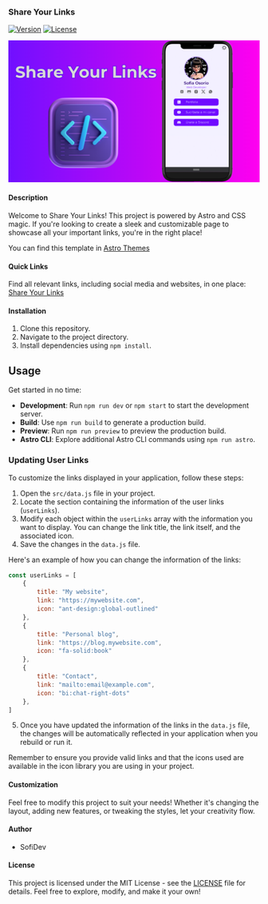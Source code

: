 ### Share Your Links

[![Version](https://img.shields.io/badge/version-0.0.1-blue.svg)](https://github.com/tu_usuario/tu_repositorio)
[![License](https://img.shields.io/badge/license-MIT-green.svg)](https://opensource.org/licenses/MIT)

![Portada](/public/img/portada.png)
#### Description

Welcome to Share Your Links! This project is powered by Astro and CSS magic. If you're looking to create a sleek and customizable page to showcase all your important links, you're in the right place!

You can find this template in [Astro Themes](https://portal.astro.build/themes/shareyourlinks/)

#### Quick Links

Find all relevant links, including social media and websites, in one place: [Share Your Links](https://example.com/share-your-links)

#### Installation

1. Clone this repository.
2. Navigate to the project directory.
3. Install dependencies using `npm install`.

## Usage

Get started in no time:

- **Development**: Run `npm run dev` or `npm start` to start the development server.
- **Build**: Use `npm run build` to generate a production build.
- **Preview**: Run `npm run preview` to preview the production build.
- **Astro CLI**: Explore additional Astro CLI commands using `npm run astro`.
### Updating User Links

To customize the links displayed in your application, follow these steps:

1. Open the `src/data.js` file in your project.
2. Locate the section containing the information of the user links (`userLinks`).
3. Modify each object within the `userLinks` array with the information you want to display. You can change the link title, the link itself, and the associated icon.
4. Save the changes in the `data.js` file.

Here's an example of how you can change the information of the links:

```javascript
const userLinks = [
    {
        title: "My website",
        link: "https://mywebsite.com",
        icon: "ant-design:global-outlined"
    },
    {
        title: "Personal blog",
        link: "https://blog.mywebsite.com",
        icon: "fa-solid:book"
    },
    {
        title: "Contact",
        link: "mailto:email@example.com",
        icon: "bi:chat-right-dots"
    },
]
```

5. Once you have updated the information of the links in the `data.js` file, the changes will be automatically reflected in your application when you rebuild or run it.

Remember to ensure you provide valid links and that the icons used are available in the icon library you are using in your project.
#### Customization

Feel free to modify this project to suit your needs! Whether it's changing the layout, adding new features, or tweaking the styles, let your creativity flow.

#### Author

- SofiDev

#### License

This project is licensed under the MIT License - see the [LICENSE](LICENSE) file for details. Feel free to explore, modify, and make it your own!